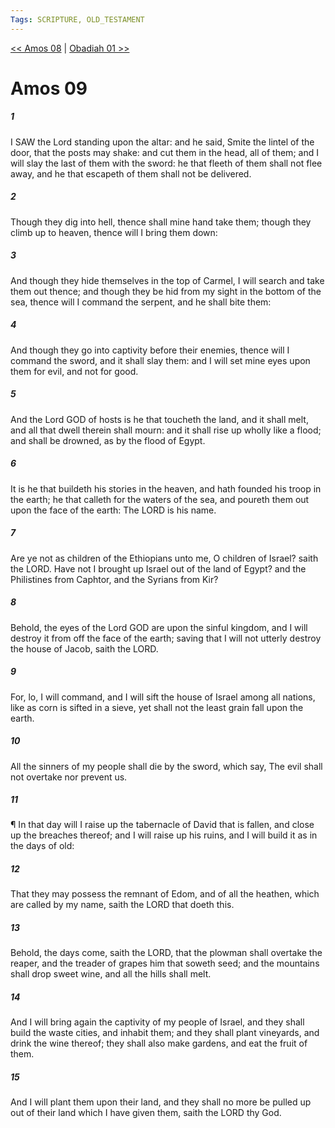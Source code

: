 ```yaml
---
Tags: SCRIPTURE, OLD_TESTAMENT
---
```


[<< Amos 08](OLD_TESTAMENT/30_Amos/Amos_08.md) | [Obadiah 01 >>](OLD_TESTAMENT/31_Obadiah/Obadiah_01.md)

# Amos 09

##### 1
 I SAW the Lord standing upon the altar: and he said, Smite the lintel of the door, that the posts may shake: and cut them in the head, all of them; and I will slay the last of them with the sword: he that fleeth of them shall not flee away, and he that escapeth of them shall not be delivered.
##### 2
 Though they dig into hell, thence shall mine hand take them; though they climb up to heaven, thence will I bring them down:
##### 3
 And though they hide themselves in the top of Carmel, I will search and take them out thence; and though they be hid from my sight in the bottom of the sea, thence will I command the serpent, and he shall bite them:
##### 4
 And though they go into captivity before their enemies, thence will I command the sword, and it shall slay them: and I will set mine eyes upon them for evil, and not for good.
##### 5
 And the Lord GOD of hosts is he that toucheth the land, and it shall melt, and all that dwell therein shall mourn: and it shall rise up wholly like a flood; and shall be drowned, as by the flood of Egypt.
##### 6
 It is he that buildeth his stories in the heaven, and hath founded his troop in the earth; he that calleth for the waters of the sea, and poureth them out upon the face of the earth: The LORD is his name.
##### 7
 Are ye not as children of the Ethiopians unto me, O children of Israel? saith the LORD. Have not I brought up Israel out of the land of Egypt? and the Philistines from Caphtor, and the Syrians from Kir?
##### 8
 Behold, the eyes of the Lord GOD are upon the sinful kingdom, and I will destroy it from off the face of the earth; saving that I will not utterly destroy the house of Jacob, saith the LORD.
##### 9
 For, lo, I will command, and I will sift the house of Israel among all nations, like as corn is sifted in a sieve, yet shall not the least grain fall upon the earth.
##### 10
 All the sinners of my people shall die by the sword, which say, The evil shall not overtake nor prevent us.
##### 11
 ¶ In that day will I raise up the tabernacle of David that is fallen, and close up the breaches thereof; and I will raise up his ruins, and I will build it as in the days of old:
##### 12
 That they may possess the remnant of Edom, and of all the heathen, which are called by my name, saith the LORD that doeth this.
##### 13
 Behold, the days come, saith the LORD, that the plowman shall overtake the reaper, and the treader of grapes him that soweth seed; and the mountains shall drop sweet wine, and all the hills shall melt.
##### 14
 And I will bring again the captivity of my people of Israel, and they shall build the waste cities, and inhabit them; and they shall plant vineyards, and drink the wine thereof; they shall also make gardens, and eat the fruit of them.
##### 15
 And I will plant them upon their land, and they shall no more be pulled up out of their land which I have given them, saith the LORD thy God.
